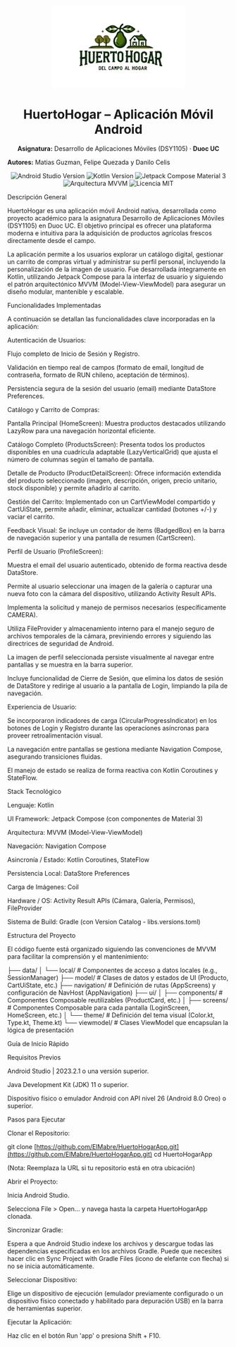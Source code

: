 <p align="center">
<img src="https://raw.githubusercontent.com/ElMabre/ProyectoHuertoHogar/refs/heads/main/img/huertohogarlogoconfondo.png" width="300" alt="HuertoHogar Logo"/>
</p>

<h1 align="center">HuertoHogar – Aplicación Móvil Android</h1>

<p align="center">
<b>Asignatura:</b> Desarrollo de Aplicaciones Móviles (DSY1105) · <b>Duoc UC</b>



<b>Autores:</b> Matias Guzman, Felipe Quezada y Danilo Celis
</p>

<p align="center">
<img src="https://img.shields.io/badge/Android_Studio-Iguana_|_2023.2.1-3DDC84?logo=androidstudio&logoColor=white" alt="Android Studio Version"/>
<img src="https://img.shields.io/badge/Kotlin-1.9+-7F52FF?logo=kotlin&logoColor=white" alt="Kotlin Version"/>
<img src="https://img.shields.io/badge/Jetpack_Compose-Material_3-4285F4?logo=android&logoColor=white" alt="Jetpack Compose Material 3"/>
<img src="https://img.shields.io/badge/Arquitectura-MVVM-FF9800" alt="Arquitectura MVVM"/>
<img src="https://img.shields.io/badge/Licencia-MIT-00C853?logo=open-source-initiative&logoColor=white" alt="Licencia MIT"/>
</p>

Descripción General

HuertoHogar es una aplicación móvil Android nativa, desarrollada como proyecto académico para la asignatura Desarrollo de Aplicaciones Móviles (DSY1105) en Duoc UC. El objetivo principal es ofrecer una plataforma moderna e intuitiva para la adquisición de productos agrícolas frescos directamente desde el campo.

La aplicación permite a los usuarios explorar un catálogo digital, gestionar un carrito de compras virtual y administrar su perfil personal, incluyendo la personalización de la imagen de usuario. Fue desarrollada íntegramente en Kotlin, utilizando Jetpack Compose para la interfaz de usuario y siguiendo el patrón arquitectónico MVVM (Model-View-ViewModel) para asegurar un diseño modular, mantenible y escalable.

Funcionalidades Implementadas

A continuación se detallan las funcionalidades clave incorporadas en la aplicación:

Autenticación de Usuarios:

Flujo completo de Inicio de Sesión y Registro.

Validación en tiempo real de campos (formato de email, longitud de contraseña, formato de RUN chileno, aceptación de términos).

Persistencia segura de la sesión del usuario (email) mediante DataStore Preferences.

Catálogo y Carrito de Compras:

Pantalla Principal (HomeScreen): Muestra productos destacados utilizando LazyRow para una navegación horizontal eficiente.

Catálogo Completo (ProductsScreen): Presenta todos los productos disponibles en una cuadrícula adaptable (LazyVerticalGrid) que ajusta el número de columnas según el tamaño de pantalla.

Detalle de Producto (ProductDetailScreen): Ofrece información extendida del producto seleccionado (imagen, descripción, origen, precio unitario, stock disponible) y permite añadirlo al carrito.

Gestión del Carrito: Implementado con un CartViewModel compartido y CartUiState, permite añadir, eliminar, actualizar cantidad (botones +/-) y vaciar el carrito.

Feedback Visual: Se incluye un contador de ítems (BadgedBox) en la barra de navegación superior y una pantalla de resumen (CartScreen).

Perfil de Usuario (ProfileScreen):

Muestra el email del usuario autenticado, obtenido de forma reactiva desde DataStore.

Permite al usuario seleccionar una imagen de la galería o capturar una nueva foto con la cámara del dispositivo, utilizando Activity Result APIs.

Implementa la solicitud y manejo de permisos necesarios (específicamente CAMERA).

Utiliza FileProvider y almacenamiento interno para el manejo seguro de archivos temporales de la cámara, previniendo errores y siguiendo las directrices de seguridad de Android.

La imagen de perfil seleccionada persiste visualmente al navegar entre pantallas y se muestra en la barra superior.

Incluye funcionalidad de Cierre de Sesión, que elimina los datos de sesión de DataStore y redirige al usuario a la pantalla de Login, limpiando la pila de navegación.

Experiencia de Usuario:

Se incorporaron indicadores de carga (CircularProgressIndicator) en los botones de Login y Registro durante las operaciones asíncronas para proveer retroalimentación visual.

La navegación entre pantallas se gestiona mediante Navigation Compose, asegurando transiciones fluidas.

El manejo de estado se realiza de forma reactiva con Kotlin Coroutines y StateFlow.

Stack Tecnológico

Lenguaje: Kotlin

UI Framework: Jetpack Compose (con componentes de Material 3)

Arquitectura: MVVM (Model-View-ViewModel)

Navegación: Navigation Compose

Asincronía / Estado: Kotlin Coroutines, StateFlow

Persistencia Local: DataStore Preferences

Carga de Imágenes: Coil

Hardware / OS: Activity Result APIs (Cámara, Galería, Permisos), FileProvider

Sistema de Build: Gradle (con Version Catalog - libs.versions.toml)

Estructura del Proyecto

El código fuente está organizado siguiendo las convenciones de MVVM para facilitar la comprensión y el mantenimiento:

├── data/
│   └── local/        # Componentes de acceso a datos locales (e.g., SessionManager)
├── model/            # Clases de datos y estados de UI (Producto, CartUiState, etc.)
├── navigation/       # Definición de rutas (AppScreens) y configuración de NavHost (AppNavigation)
├── ui/
│   ├── components/   # Componentes Composable reutilizables (ProductCard, etc.)
│   ├── screens/      # Componentes Composable para cada pantalla (LoginScreen, HomeScreen, etc.)
│   └── theme/        # Definición del tema visual (Color.kt, Type.kt, Theme.kt)
└── viewmodel/        # Clases ViewModel que encapsulan la lógica de presentación


Guía de Inicio Rápido

Requisitos Previos

Android Studio | 2023.2.1 o una versión superior.

Java Development Kit (JDK) 11 o superior.

Dispositivo físico o emulador Android con API nivel 26 (Android 8.0 Oreo) o superior.

Pasos para Ejecutar

Clonar el Repositorio:

git clone [https://github.com/ElMabre/HuertoHogarApp.git](https://github.com/ElMabre/HuertoHogarApp.git)
cd HuertoHogarApp

(Nota: Reemplaza la URL si tu repositorio está en otra ubicación)

Abrir el Proyecto:

Inicia Android Studio.

Selecciona File > Open... y navega hasta la carpeta HuertoHogarApp clonada.

Sincronizar Gradle:

Espera a que Android Studio indexe los archivos y descargue todas las dependencias especificadas en los archivos Gradle. Puede que necesites hacer clic en Sync Project with Gradle Files (icono de elefante con flecha) si no se inicia automáticamente.

Seleccionar Dispositivo:

Elige un dispositivo de ejecución (emulador previamente configurado o un dispositivo físico conectado y habilitado para depuración USB) en la barra de herramientas superior.

Ejecutar la Aplicación:

Haz clic en el botón Run 'app' o presiona Shift + F10.

